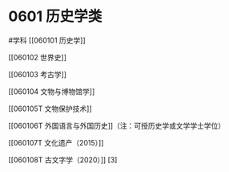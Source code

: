 # 0601 历史学类
#学科
[[060101 历史学]]

[[060102 世界史]]

[[060103 考古学]]

[[060104 文物与博物馆学]]

[[060105T 文物保护技术]]

[[060106T 外国语言与外国历史]]（注：可授历史学或文学学士学位）

[[060107T 文化遗产（2015）]]

[[060108T 古文字学（2020）]] [3]